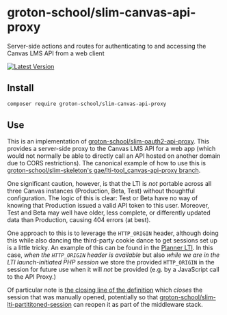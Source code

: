 # groton-school/slim-canvas-api-proxy

Server-side actions and routes for authenticating to and accessing the Canvas LMS API from a web client

[![Latest Version](https://img.shields.io/packagist/v/groton-school/slim-canvas-api-proxy.svg)](https://packagist.org/packages/groton-school/slim-canvas-api-proxy)

## Install

```bash
composer require groton-school/slim-canvas-api-proxy
```

## Use

This is an implementation of [groton-school/slim-oauth2-api-proxy](https://github.com/groton-school/slim-oauth2-api-proxy#readme). This provides a server-side proxy to the Canvas LMS API for a web app (which would not normally be able to directly call an API hosted on another domain due to CORS restrictions). The canonical example of how to use this is [groton-school/slim-skeleton's gae/lti-tool_canvas-api-proxy branch](https://github.com/groton-school/slim-skeleton/tree/gae/lti-tool_canvas-api-proxy#readme).

One significant caution, however, is that the LTI is _not_ portable across all three Canvas instances (Production, Beta, Test) without thoughtful configuration. The logic of this is clear: Test or Beta have no way of knowing that Production issued a valid API token to this user. Moreover, Test and Beta may well have older, less complete, or differently updated data than Production, causing 404 errors (at best).

One approach to this is to leverage the `HTTP_ORIGIN` header, although doing this while also dancing the third-party cookie dance to get sessions set up is a little tricky. An example of this can be found in the [Planner LTI](https://github.com/groton-school/planner-lti/blob/889f0cd0cdd083fb5f029617c8e2cf5d21f085ea/app/dependencies.php#L68-L87). In this case, _when the `HTTP_ORIGIN` header is available_ but also _while we are in the LTI launch-initiated PHP session_ we store the provided `HTTP_ORIGIN` in the session for future use when it will _not_ be provided (e.g. by a JavaScript call to the API Proxy.)

Of particular note is [the closing line of the definition](https://github.com/groton-school/planner-lti/blob/889f0cd0cdd083fb5f029617c8e2cf5d21f085ea/app/dependencies.php#L85) which _closes_ the session that was manually opened, potentially so that [groton-school/slim-lti-partititoned-session](https://github.com/groton-school/slim-lti-partitioned-session#readme) can reopen it as part of the middleware stack.
